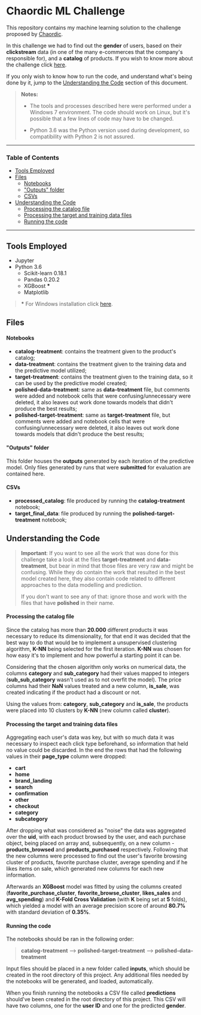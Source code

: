 Chaordic ML Challenge
===================

This repository contains my machine learning solution to the challenge proposed by [Chaordic](https://www.chaordic.com.br/). 

In this challenge we had to find out the **gender** of users, based on their **clickstream** data (in one of the many e-commerces that the company's responsible for), and a **catalog** of products. If you wish to know more about the challenge click [here](https://chaordic.github.io/machinelearning-challenge/).

If you only wish to know how to run the code, and understand what's being done by it, jump to the [Understanding the Code](#understanding-the-code) section of this document.

> **Notes:**
>
> - The tools and processes described here were performed under a Windows 7 environment. The code should work on Linux, but it's possible that a few lines of code may have to be changed.
>
> - Python 3.6 was the Python version used during development, so compatibility with Python 2 is not assured.

----------

### Table of Contents

- [Tools Employed](#tools-employed)
- [Files](#files)
	- [Notebooks](#notebooks)
	- ["Outputs" folder](#"outputs"-folder)
	- [CSVs](#csvs)
- [Understanding the Code](#understanding-the-code)
	- [Processing the catalog file](#processing-the-catalog-file)
	- [Processing the target and training data files](#processing-the-target-and-training-data-files)
	- [Running the code](#running-the-code)

----------
Tools Employed
-------------

- Jupyter
- Python 3.6
	- Scikit-learn 0.18.1
	- Pandas 0.20.2
	- XGBoost **\***
	- Matplotlib


> **\*** For Windows installation click [here](https://www.ibm.com/developerworks/community/blogs/jfp/entry/Installing_XGBoost_For_Anaconda_on_Windows?lang=en).



Files
-------------------

#### Notebooks

 - **catalog-treatment**: contains the treatment given to the product's catalog;
 - **data-treatment**: contains the treatment given to the training data and the predictive model utilized;
 - **target-treatment**: contains the treatment given to the training data, so it can be used by the predictive model created;
 - **polished-data-treatment**: same as **data-treatment** file, but comments were added and notebook cells that were confusing/unnecessary were deleted, it also leaves out work done towards models that didn't produce the best results;
 - **polished-target-treatment**: same as **target-treatment** file, but comments were added and notebook cells that were confusing/unnecessary were deleted, it also leaves out work done towards models that didn't produce the best results;

#### "Outputs" folder

This folder houses the **outputs** generated by each iteration of the predictive model. Only files generated by runs that were **submitted** for evaluation are contained here.

#### CSVs

 - **processed_catalog**: file produced by running the **catalog-treatment** notebook;
 - **target_final_data**: file produced by running the **polished-target-treatment** notebook;



Understanding the Code
-------------------

> **Important**: If you want to see all the work that was done for this challenge take a look at the files **target-treatment** and **data-treatment**, but bear in mind that those files are very raw and might be confusing. While they do contain the work that resulted in the best model created here, they also contain code related to different approaches to the data modelling and prediction.
>
>If you don't want to see any of that: ignore those and work with the files that have **polished** in their name.

#### Processing the catalog file

Since the catalog has more than **20.000** different products it was necessary to reduce its dimensionality, for that end it was decided that the best way to do that would be to implement a unsupervised clustering algorithm, **K-NN** being selected for the first iteration. **K-NN** was chosen for how easy it's to implement and how powerful a starting point it can be.

Considering that the chosen algorithm only works on numerical data, the columns **category** and **sub_category** had their values mapped to integers (**sub_sub_category** wasn't used as to not overfit the model). The price columns had their **NaN** values treated and a new column, **is_sale**, was created indicating if the product had a discount or not.

Using the values from: **category**, **sub_category** and **is_sale**, the products were placed into 10 clusters by **K-NN** (new column called **cluster**).

#### Processing the target and training data files

Aggregating each user's data was key, but with so much data it was necessary to inspect each click type beforehand, so information that held no value could be discarded. In the end the rows that had the following values in their **page_type** column were dropped:

 - **cart**
 - **home**
 - **brand_landing**
 - **search**
 - **confirmation**
 - **other**
 - **checkout**
 - **category**
 - **subcategory**

After dropping what was considered as "noise" the data was aggregated over the **uid**, with each product browsed by the user, and each purchase object, being placed on array and, subsequently, on a new column - **products_browsed** and **products_purchased** respectively. Following that the new columns were processed to find out the user's favorite browsing cluster of products, favorite purchase cluster, average spending and if he likes items on sale, which generated new columns for each new information.

Afterwards an **XGBoost** model was fitted by using the columns created (**favorite_purchase_cluster**, **favorite_browse_cluster**, **likes_sales** and **avg_spending**) and **K-Fold Cross Validation** (with **K** being set at **5** folds), which yielded a model with an average precision score of around **80.7%** with standard deviation of **0.35%**.

#### Running the code

The notebooks should be ran in the following order:

> **catalog-treatment** --> **polished-target-treatment** --> **polished-data-treatment**

Input files should be placed in a new folder called **inputs**, which should be created in the root directory of this project. Any additional files needed by the notebooks will be generated, and loaded, automatically.

When you finish running the notebooks a CSV file called **predictions** should've been created in the root directory of this project. This CSV will have two columns, one for the **user ID** and one for the predicted **gender**.
